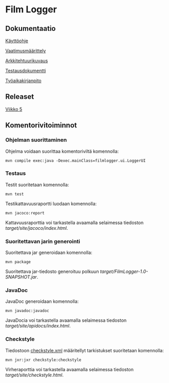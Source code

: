 # Film Logger

## Dokumentaatio

[Käyttöohje](https://github.com/emmalait/FilmLogger/blob/master/dokumentaatio/kayttoohje.md)

[Vaatimusmäärittely](https://github.com/emmalait/FilmLogger/blob/master/dokumentaatio/vaatimusmaarittely.md)

[Arkkitehtuurikuvaus](https://github.com/emmalait/FilmLogger/blob/master/dokumentaatio/arkkitehtuuri.md)

[Testausdokumentti](https://github.com/emmalait/FilmLogger/blob/master/dokumentaatio/testaus.md)

[Työaikakirjanpito](https://github.com/emmalait/FilmLogger/blob/master/dokumentaatio/tyoaikakirjanpito.md)

## Releaset
[Viikko 5](https://github.com/emmalait/FilmLogger/releases/tag/viikko5)

## Komentorivitoiminnot

### Ohjelman suorittaminen

Ohjelma voidaan suorittaa komentoriviltä komennolla:

```
mvn compile exec:java -Dexec.mainClass=filmlogger.ui.LoggerUI
```


### Testaus
Testit suoritetaan komennolla:

```
mvn test
```

Testikattavuusraportti luodaan komennolla:

```
mvn jacoco:report
```

Kattavuusraporttia voi tarkastella avaamalla selaimessa tiedoston *target/site/jacoco/index.html*.

### Suoritettavan jarin generointi
Suoritettava jar generoidaan komennolla:

```
mvn package
```

Suoritettava jar-tiedosto generoituu polkuun *target/FilmLogger-1.0-SNAPSHOT.jar*.

### JavaDoc
JavaDoc generoidaan komennolla:

```
mvn javadoc:javadoc
```

JavaDocia voi tarkastella avaamalla selaimessa tiedoston *target/site/apidocs/index.html*.

### Checkstyle
Tiedostoon [checkstyle.xml](https://github.com/emmalait/FilmLogger/blob/master/checkstyle.xml) määritellyt tarkistukset suoritetaan komennolla:

```
mvn jxr:jxr checkstyle:checkstyle
```

Virheraporttia voi tarkastella avaamalla selaimessa tiedoston *target/site/checkstyle.html*.

